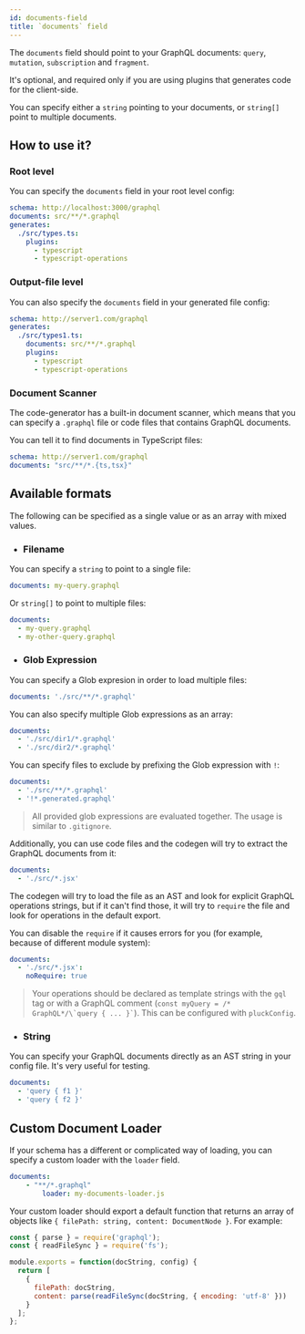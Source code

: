 ```yaml
---
id: documents-field
title: `documents` field
---
```


The `documents` field should point to your GraphQL documents: `query`, `mutation`, `subscription` and `fragment`.

It's optional, and required only if you are using plugins that generates code for the client-side.

You can specify either a `string` pointing to your documents, or `string[]` point to multiple documents.

## How to use it?

### Root level

You can specify the `documents` field in your root level config:

```yml
schema: http://localhost:3000/graphql
documents: src/**/*.graphql
generates:
  ./src/types.ts:
    plugins:
      - typescript
      - typescript-operations
```

### Output-file level

You can also specify the `documents` field in your generated file config:

```yml
schema: http://server1.com/graphql
generates:
  ./src/types1.ts:
    documents: src/**/*.graphql
    plugins:
      - typescript
      - typescript-operations
```

### Document Scanner

The code-generator has a built-in document scanner, which means that you can specify a `.graphql` file or code files that contains GraphQL documents.

You can tell it to find documents in TypeScript files:

```yml
schema: http://server1.com/graphql
documents: "src/**/*.{ts,tsx}"
```

## Available formats

The following can be specified as a single value or as an array with mixed values.

- ### Filename

You can specify a `string` to point to a single file:

```yml
documents: my-query.graphql
```

Or `string[]` to point to multiple files:

```yml
documents:
  - my-query.graphql
  - my-other-query.graphql
```

- ### Glob Expression

You can specify a Glob expresion in order to load multiple files:

```yml
documents: './src/**/*.graphql'
```

You can also specify multiple Glob expressions as an array:

```yml
documents:
  - './src/dir1/*.graphql'
  - './src/dir2/*.graphql'
```

You can specify files to exclude by prefixing the Glob expression with `!`:

```yml
documents:
  - './src/**/*.graphql'
  - '!*.generated.graphql'
```

> All provided glob expressions are evaluated together. The usage is similar to `.gitignore`.

Additionally, you can use code files and the codegen will try to extract the GraphQL documents from it:

```yml
documents:
  - './src/*.jsx'
```

The codegen will try to load the file as an AST and look for explicit GraphQL operations strings, but if it can't find those, it will try to `require` the file and look for operations in the default export.

You can disable the `require` if it causes errors for you (for example, because of different module system):

```yml
documents:
  - './src/*.jsx':
    noRequire: true
```

> Your operations should be declared as template strings with the `gql` tag or with a GraphQL comment (`` const myQuery = /* GraphQL*/\`query { ... }` ``). This can be configured with `pluckConfig`.

- ### String

You can specify your GraphQL documents directly as an AST string in your config file. It's very useful for testing.

```yml
documents:
  - 'query { f1 }'
  - 'query { f2 }'
```

## Custom Document Loader

If your schema has a different or complicated way of loading, you can specify a custom loader with the `loader` field.

```yml
documents:
    - "**/*.graphql"
        loader: my-documents-loader.js
```

Your custom loader should export a default function that returns an array of objects like `{ filePath: string, content: DocumentNode }`. For example:

```js
const { parse } = require('graphql');
const { readFileSync } = require('fs');

module.exports = function(docString, config) {
  return [
    {
      filePath: docString,
      content: parse(readFileSync(docString, { encoding: 'utf-8' }))
    }
  ];
};
```
